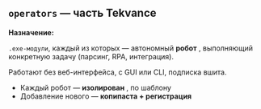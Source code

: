 
## `operators` — часть Tekvance

**Назначение:**

`.exe-модули`, каждый из которых — автономный  **робот** , выполняющий конкретную задачу (парсинг, RPA, интеграция).

Работают без веб-интерфейса, с GUI или CLI, подписка вшита.

* Каждый робот —  **изолирован** , по шаблону
* Добавление нового — **копипаста + регистрация**
